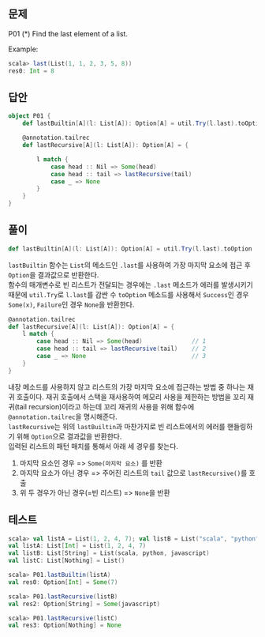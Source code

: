 ## 문제
P01 (*) Find the last element of a list.

Example:
```scala
scala> last(List(1, 1, 2, 3, 5, 8))
res0: Int = 8
```

## 답안
```scala
object P01 {
    def lastBuiltin[A](l: List[A]): Option[A] = util.Try(l.last).toOption

    @annotation.tailrec
    def lastRecursive[A](l: List[A]): Option[A] = {

        l match {
            case head :: Nil => Some(head)
            case head :: tail => lastRecursive(tail)
            case _ => None
        }
    }
}
```

## 풀이
```scala
def lastBuiltin[A](l: List[A]): Option[A] = util.Try(l.last).toOption
```
`lastBuiltin` 함수는 `List`의 메소드인 `.last`를 사용하여 가장 마지막 요소에 접근 후 `Option`을 결과값으로 반환한다.  
함수의 매개변수로 빈 리스트가 전달되는 경우에는 `.last` 메소드가 에러를 발생시키기 때문에 `util.Try`로 `l.last`를 감싼 수 `toOption` 메소드를 사용해서 `Success`인 경우 `Some(x)`, `Failure`인 경우 `None`을 반환한다.

```scala
@annotation.tailrec
def lastRecursive[A](l: List[A]): Option[A] = {
    l match {
        case head :: Nil => Some(head)              // 1
        case head :: tail => lastRecursive(tail)    // 2
        case _ => None                              // 3
    }
}
```
내장 메소드를 사용하지 않고 리스트의 가장 마지막 요소에 접근하는 방법 중 하나는 재귀 호출이다. 재귀 호출에서 스택을 재사용하여 메모리 사용을 제한하는 방법을 꼬리 재귀(tail recursion)이라고 하는데 꼬리 재귀의 사용을 위해 함수에 `@annotation.tailrec`을 명시해준다.  
`lastRecursive`는 위의 `lastBuiltin`과 마찬가지로 빈 리스트에서의 에러를 핸들링하기 위해 `Option`으로 결과값을 반환한다.  
입력된 리스트의 패턴 매치를 통해서 아래 세 경우를 찾는다.
1. 마지막 요소인 경우 => `Some(마지막 요소)` 를 반환
2. 마지막 요소가 아닌 경우 => 주어진 리스트의 `tail` 값으로 `lastRecursive()`를 호출
3. 위 두 경우가 아닌 경우(=빈 리스트) => `None`을 반환

## 테스트
```scala
scala> val listA = List(1, 2, 4, 7); val listB = List("scala", "python", "javascript"); val listC = List();
val listA: List[Int] = List(1, 2, 4, 7)
val listB: List[String] = List(scala, python, javascript)
val listC: List[Nothing] = List()

scala> P01.lastBuiltin(listA)
val res0: Option[Int] = Some(7)

scala> P01.lastRecursive(listB)
val res2: Option[String] = Some(javascript)

scala> P01.lastRecursive(listC)
val res3: Option[Nothing] = None
```